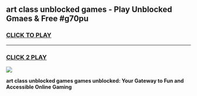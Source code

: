 
## art class unblocked games - Play Unblocked Gmaes & Free #g70pu
<h3>
<a href="https://news.freeplayer.one?title=art_class_unblocked_games&ref=03M">CLICK TO PLAY</a></h3>
<hr>

<h3>
<a href="https://news.freeplayer.one?title=art_class_unblocked_games&ref=03M">CLICK 2 PLAY</a>
  
</h3>

<a href="https://news.freeplayer.one?title=art_class_unblocked_games&ref=03M"><img src="https://clearcache.store/games.png"></a>


**art class unblocked games games unblocked: Your Gateway to Fun and Accessible Online Gaming**

